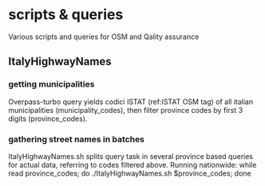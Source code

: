 # scripts & queries
Various scripts and queries for OSM and Qality assurance

## ItalyHighwayNames
### getting municipalities
Overpass-turbo query yields codici ISTAT (ref:ISTAT OSM tag) of all italian municipalities (municipality_codes), then filter province codes by first 3 digits (province_codes).

### gathering street names in batches
ItalyHighwayNames.sh splits query task in several province based queries for actual data, referring to codes filtered above. Running nationwide:
while read province_codes; do ./ItalyHighwayNames.sh $province_codes; done
